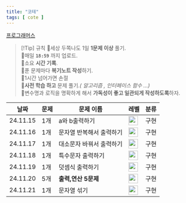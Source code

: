 ```yaml
---
title: "코테"
tags: [ cote ]
---
```

[프로그래머스](https://school.programmers.co.kr/learn/challenges?order=recent&page=1&levels=0)  

>[!Tip] 규칙
>🚨️세상 두쪽나도 1일 **1문제 이상** 풀기.  
>🚨️매일 **`18:59`** 까지 업로드.  
>🚨️소요 **시간 기록**.  
>🚨️푼 문제마다 **복기노트 작성**하기.  
>🚨1시간 넘어가면 손절  
>🚨**사전 학습 하고** 문제 풀기._( 알고리즘 , 인터페이스 함수 ...)_  
>🚨변수명과 로직을 명확하게 해서 **가독성이 좋고 일관되게 작성하도록**하자.

| 날짜      | 문제 | 문제 이름               | 레벨                                                                                | 분류  |
|----------|----|------------------------|-----------------------------------------------------------------------------------| --- |
| 24.11.15 | 1개 | a와 b출력하기            | <img height="25px" width="25px" src="https://static.solved.ac/tier_small/1.svg"/> | 구현 |
| 24.11.16 | 1개 | 문자열 반복해서 출력하기   | <img height="25px" width="25px" src="https://static.solved.ac/tier_small/1.svg"/> | 구현 |     
| 24.11.17 | 1개 | 대소문자 바꿔서 출력하기   | <img height="25px" width="25px" src="https://static.solved.ac/tier_small/1.svg"/> | 구현 |     
| 24.11.18 | 1개 | 특수문자 출력하기         | <img height="25px" width="25px" src="https://static.solved.ac/tier_small/1.svg"/> | 구현 |
| 24.11.19 | 1개 | 덧셈식 출력하기           | <img height="25px" width="25px" src="https://static.solved.ac/tier_small/1.svg"/> | 구현 |
| 24.11.20 | 5개 | **출력,연산 5문제**      | <img height="25px" width="25px" src="https://static.solved.ac/tier_small/1.svg"/> | 구현 |
| 24.11.21 | 1개 | 문자열 섞기              | <img height="25px" width="25px" src="https://static.solved.ac/tier_small/1.svg"/> | 구현 |
  
  
